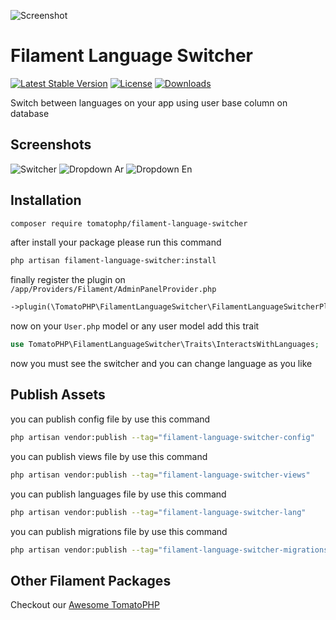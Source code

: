 ![Screenshot](https://raw.githubusercontent.com/tomatophp/filament-language-switcher/master/arts/3x1io-tomato-language-switcher.jpg)

# Filament Language Switcher

[![Latest Stable Version](https://poser.pugx.org/tomatophp/filament-language-switcher/version.svg)](https://packagist.org/packages/tomatophp/filament-language-switcher)
[![License](https://poser.pugx.org/tomatophp/filament-language-switcher/license.svg)](https://packagist.org/packages/tomatophp/filament-language-switcher)
[![Downloads](https://poser.pugx.org/tomatophp/filament-language-switcher/d/total.svg)](https://packagist.org/packages/tomatophp/filament-language-switcher)

Switch between languages on your app using user base column on database

## Screenshots

![Switcher](https://raw.githubusercontent.com/tomatophp/filament-language-switcher/master/arts/switcher.png)
![Dropdown Ar](https://raw.githubusercontent.com/tomatophp/filament-language-switcher/master/arts/dropdown-ar.png)
![Dropdown En](https://raw.githubusercontent.com/tomatophp/filament-language-switcher/master/arts/dropdown-en.png)

## Installation

```bash
composer require tomatophp/filament-language-switcher
```
after install your package please run this command

```bash
php artisan filament-language-switcher:install
```

finally register the plugin on `/app/Providers/Filament/AdminPanelProvider.php`

```php
->plugin(\TomatoPHP\FilamentLanguageSwitcher\FilamentLanguageSwitcherPlugin::make())
```

now on your `User.php` model or any user model add this trait

```php
use TomatoPHP\FilamentLanguageSwitcher\Traits\InteractsWithLanguages;
```

now you must see the switcher and you can change language as you like

## Publish Assets

you can publish config file by use this command

```bash
php artisan vendor:publish --tag="filament-language-switcher-config"
```

you can publish views file by use this command

```bash
php artisan vendor:publish --tag="filament-language-switcher-views"
```

you can publish languages file by use this command

```bash
php artisan vendor:publish --tag="filament-language-switcher-lang"
```

you can publish migrations file by use this command

```bash
php artisan vendor:publish --tag="filament-language-switcher-migrations"
```

## Other Filament Packages

Checkout our [Awesome TomatoPHP](https://github.com/tomatophp/awesome)
